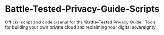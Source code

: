 # Battle-Tested-Privacy-Guide-Scripts
Official script and code arsenal for the 'Battle-Tested Privacy Guide'. Tools for building your own private cloud and reclaiming your digital sovereignty.
